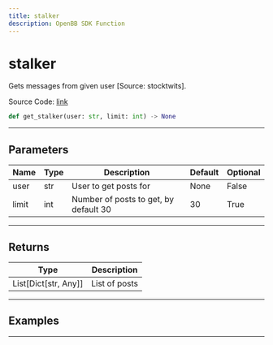 ```yaml
---
title: stalker
description: OpenBB SDK Function
---
```


# stalker

Gets messages from given user [Source: stocktwits].

Source Code: [link](https://github.com/OpenBB-finance/OpenBBTerminal/tree/main/openbb_terminal/common/behavioural_analysis/stocktwits_model.py#L103)

```python
def get_stalker(user: str, limit: int) -> None
```
---

## Parameters

| Name | Type | Description | Default | Optional |
| ---- | ---- | ----------- | ------- | -------- |
| user | str | User to get posts for | None | False |
| limit | int | Number of posts to get, by default 30 | 30 | True |

---

## Returns

| Type | Description |
| ---- | ----------- |
| List[Dict[str, Any]] | List of posts |

---

## Examples

---

